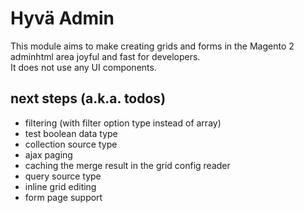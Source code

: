 # Hyvä Admin

This module aims to make creating grids and forms in the Magento 2 adminhtml area joyful and fast for developers.  
It does not use any UI components.


## next steps (a.k.a. todos)

* filtering (with filter option type instead of array)
* test boolean data type
* collection source type
* ajax paging
* caching the merge result in the grid config reader
* query source type
* inline grid editing
* form page support
